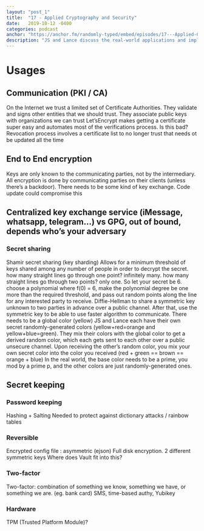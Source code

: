 ```yaml
---
layout: "post_1"
title:  "17 - Applied Cryptography and Security"
date:   2019-10-12 -0400
categories: podcast
anchor: "https://anchor.fm/randomly-typed/embed/episodes/17---Applied-Cryptography-and-Security-e851vp"
description: "JS and Lance discuss the real-world applications and implications of cryptography with topics like key sharing, password keeping and end-to-end encryption."
---
```

# Usages
##  Communication (PKI / CA)
On the Internet we trust a limited set of Certificate Authorities. They validate and signs other entities that we should trust. They associate public keys with organizations we can trust
Let’sEncrypt makes getting a certificate super easy and automates most of the verifications process. Is this bad?
Revocation process involves a certificate list to no longer trust that needs ot be updated all the time

## End to End encryption
Keys are only known to the communicating parties, not by the intermediary. All encryption is done by communicating parties on their clients (unless there’s a backdoor).
There needs to be some kind of key exchange.
Code update could compromise this

## Centralized key exchange service (iMessage, whatsapp, telegram…) vs GPG, out of bound, depends who’s your adversary

### Secret sharing
Shamir secret sharing (key sharding)
Allows for a minimum threshold of keys shared among any number of people in order to decrypt the secret.
how many straight lines go through one point? infinitely many.
how many straight lines go through two points? only one.
So let your secret be 6. choose a polynomial where f(0) = 6, make the polynomial degree be one more than the required threshold, and pass out random points along the line for any interested party to receive.
Diffie-Hellman to share a symmetric key unknown to two parties in advance over a public channel. After that, use the symmetric key to be able to use faster algorithm to communicate.
There needs to be a global color (yellow)
JS and Lance each have their own secret randomly-generated colors (yellow+red=orange and yellow+blue=green).
They mix their colors with the global color to get a derived random color, which each gets sent to each other over a public unsecure channel.
Upon receiving the other’s random color, you mix your own secret color into the color you received (red + green == brown == orange + blue)
In the real world, the base color needs to be a prime, you mod by a prime p, and the other colors are  just randomly-generated ones.

## Secret keeping
### Password keeping
Hashing + Salting
Needed to protect against dictionary attacks / rainbow tables

### Reversible
Encrypted config file : asymmetric (ejson)
Full disk encryption. 2 different symmetric keys
Where does Vault fit into this?

### Two-factor
Two-factor: combination of something we know, something we have, or something we are. (eg. bank card)
SMS, time-based authy, Yubikey

### Hardware
TPM (Trusted Platform Module)?
